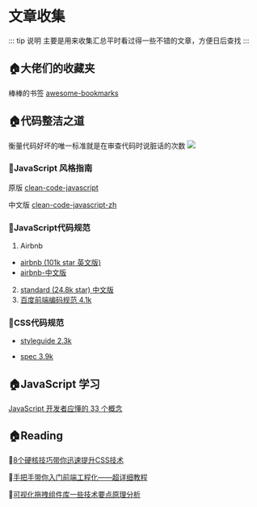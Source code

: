 # 文章收集

::: tip 说明
主要是用来收集汇总平时看过得一些不错的文章，方便日后查找
:::

## 🏠大佬们的收藏夹

棒棒的书签 [awesome-bookmarks](https://panjiachen.github.io/awesome-bookmarks/)

## 🏠代码整洁之道

衡量代码好坏的唯一标准就是在审查代码时说脏话的次数
![](https://gitee.com/youngniu/pic-bed/raw/master/img/%E8%A1%A1%E9%87%8F%E4%BB%A3%E7%A0%81%E8%B4%A8%E9%87%8F%E7%9A%84%E5%94%AF%E4%B8%80%E6%A0%87%E5%87%86%E6%98%AF%E9%98%85%E8%AF%BB%E8%AF%A5%E4%BB%A3%E7%A0%81%E6%97%B6%E8%AF%B4%E8%84%8F%E8%AF%9D%E7%9A%84%E6%AC%A1%E6%95%B0.jpg)

### 🐂JavaScript 风格指南

原版 [clean-code-javascript](https://github.com/ryanmcdermott/clean-code-javascript)

中文版 [clean-code-javascript-zh](https://github.com/beginor/clean-code-javascript)



### 🐂JavaScript代码规范

1. Airbnb

- [airbnb (101k star 英文版)](https://github.com/airbnb/javascript)
- [airbnb-中文版](https://github.com/lin-123/javascript)

2. [standard (24.8k star) 中文版](https://github.com/standard/standard/blob/master/docs/README-zhcn.md)
3. [百度前端编码规范 4.1k](https://github.com/ecomfe/spec)



### 🐂CSS代码规范

- [styleguide 2.3k](https://github.com/fex-team/styleguide/blob/master/css.md)

- [spec 3.9k](https://github.com/ecomfe/spec/blob/master/css-style-guide.md)

  


## 🏠JavaScript 学习

[JavaScript 开发者应懂的 33 个概念](https://github.com/stephentian/33-js-concepts)



## 🏠Reading

📕[8个硬核技巧带你迅速提升CSS技术](https://juejin.cn/post/6908879198933221383#heading-1)

📕[手把手带你入门前端工程化——超详细教程](https://juejin.cn/post/6892003555818143752#heading-57)

📕[可视化拖拽组件库一些技术要点原理分析](https://juejin.cn/post/6908502083075325959)

